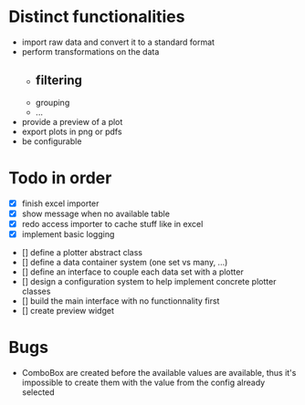 # Distinct functionalities
- import raw data and convert it to a standard format
- perform transformations on the data
    - filtering
        - 
    - grouping
    - ...
- provide a preview of a plot
- export plots in png or pdfs
- be configurable

# Todo in order
- [x] finish excel importer
- [x] show message when no available table
- [x] redo access importer to cache stuff like in excel
- [x] implement basic logging
- [] define a plotter abstract class
- [] define a data container system (one set vs many, ...)
- [] define an interface to couple each data set with a plotter
- [] design a configuration system to help implement concrete plotter classes
- [] build the main interface with no functionnality first 
- [] create preview widget


# Bugs
- ComboBox are created before the available values are available, thus it's impossible to create them with the value from the config already selected